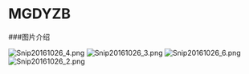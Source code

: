 # MGDYZB

###图片介绍

![Snip20161026_4.png](http://upload-images.jianshu.io/upload_images/1429890-c9c4a8b5e4b65ee6.png?imageMogr2/auto-orient/strip%7CimageView2/2/w/1240)
![Snip20161026_3.png](http://upload-images.jianshu.io/upload_images/1429890-fbb5e5b412c443cf.png?imageMogr2/auto-orient/strip%7CimageView2/2/w/1240)
![Snip20161026_6.png](http://upload-images.jianshu.io/upload_images/1429890-f730543f6e1f5dc1.png?imageMogr2/auto-orient/strip%7CimageView2/2/w/1240)
![Snip20161026_2.png](http://upload-images.jianshu.io/upload_images/1429890-2f826a7e89b82b2d.png?imageMogr2/auto-orient/strip%7CimageView2/2/w/1240)
